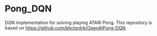 # Pong_DQN
DQN implementation for solving playing ATARI Pong. This repository is based on https://github.com/bhctsntrk/OpenAIPong-DQN.
